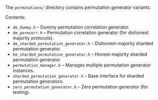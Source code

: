 The `permutations/` directory contains permutation generator variants.

Contents:

- `dm_dummy.h` – Dummy permutation correlation generator.
- `dm_permcorr.h` – Permutation correlation generator (for dishonest majority protocols).
- `dm_sharded_permutation_generator.h` – Dishonest-majority sharded permutation generator.
- `hm_sharded_permutation_generator.h` – Honest-majority sharded permutation generator.
- `permutation_manager.h` – Manages multiple permutation generator instances.
- `sharded_permutation_generator.h` – Base interface for sharded permutation generators.
- `zero_permutation_generator.h` – Zero permutation generator (for testing).